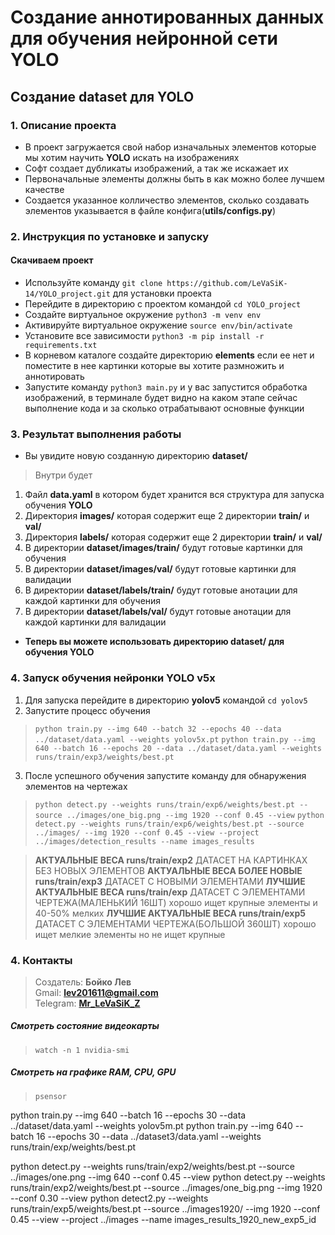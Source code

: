 # **Создание аннотированных данных для обучения нейронной сети YOLO**

## **Создание dataset для YOLO**

### 1. **Описание проекта**
- В проект загружается свой набор изначальных элементов которые мы хотим научить **YOLO** искать на изображениях<br>
- Софт создает дубликаты изображений, а так же искажает их<br>
- Первоначальные элементы должны быть в как можно более лучшем качестве<br>
- Создается указанное колличество элементов, сколько создавать элементов указывается в файле конфига(**utils/configs.py**)

### 2. **Инструкция по установке и запуску**
#### **Скачиваем проект** 
- Используйте команду `git clone https://github.com/LeVaSiK-14/YOLO_project.git` для установки проекта
- Перейдите в директорию с проектом командой `cd YOLO_project`
- Создайте виртуальное окружение `python3 -m venv env`
- Активируйте виртуальное окружение `source env/bin/activate`
- Установите все зависимости `python3 -m pip install -r requirements.txt`
- В корневом каталоге создайте директорию **elements** если ее нет и поместите в нее картинки которые вы хотите размножить и аннотировать
- Запустите команду `python3 main.py` и у вас запустится обработка изображений, в терминале будет видно на каком этапе сейчас выполнение кода и за сколько отрабатывают основные функции

### 3. **Результат выполнения работы**
- Вы увидите новую созданную директорию **dataset/**
> Внутри будет
1. Файл **data.yaml** в котором будет хранится вся структура для запуска обучения **YOLO**
2. Директория **images/** которая содержит еще 2 директории **train/** и **val/** 
3. Директория **labels/** которая содержит еще 2 директории **train/** и **val/** 
4. В директории **dataset/images/train/** будут готовые картинки для обучения
5. В директории **dataset/images/val/** будут готовые картинки для валидации
6. В директории **dataset/labels/train/** будут готовые анотации для каждой картинки для обучения
7. В директории **dataset/labels/val/** будут готовые анотации для каждой картинки для валидации

- **Теперь вы можете использовать директорию dataset/ для обучения YOLO**

### 4. **Запуск обучения нейронки YOLO v5x**
1. Для запуска перейдите в директорию **yolov5** командой `cd yolov5`
2. Запустите процесс обучения 
> `python train.py --img 640 --batch 32 --epochs 40 --data ../dataset/data.yaml --weights yolov5x.pt`
> `python train.py --img 640 --batch 16 --epochs 20 --data ../dataset/data.yaml --weights runs/train/exp3/weights/best.pt`
3. После успешного обучения запустите команду для обнаружения элементов на чертежах
> `python detect.py --weights runs/train/exp6/weights/best.pt --source ../images/one_big.png --img 1920 --conf 0.45 --view`
> `python detect.py --weights runs/train/exp6/weights/best.pt --source ../images/ --img 1920 --conf 0.45 --view --project ../images/detection_results --name images_results`


> **АКТУАЛЬНЫЕ ВЕСА runs/train/exp2** ДАТАСЕТ НА КАРТИНКАХ БЕЗ НОВЫХ ЭЛЕМЕНТОВ
> **АКТУАЛЬНЫЕ ВЕСА БОЛЕЕ НОВЫЕ runs/train/exp3** ДАТАСЕТ С НОВЫМИ ЭЛЕМЕНТАМИ
> **ЛУЧШИЕ АКТУАЛЬНЫЕ ВЕСА runs/train/exp** ДАТАСЕТ С ЭЛЕМЕНТАМИ ЧЕРТЕЖА(МАЛЕНЬКИЙ 16ШТ) хорошо ищет крупные элементы и 40-50% мелких
> **ЛУЧШИЕ АКТУАЛЬНЫЕ ВЕСА runs/train/exp5** ДАТАСЕТ С ЭЛЕМЕНТАМИ ЧЕРТЕЖА(БОЛЬШОЙ 360ШТ) хорошо ищет мелкие элементы но не ищет крупные

### 4. **Контакты**
> Создатель: **Бойко Лев**<br>
> Gmail: **lev201611@gmail.com**<br>
> Telegram: **[Mr_LeVaSiK_Z](https://t.me/Mr_LeVaSiK_Z)**


##### **Смотреть состояние видеокарты**
> `watch -n 1 nvidia-smi`

##### **Смотреть на графике RAM, CPU, GPU**
> `psensor`




python train.py --img 640 --batch 16 --epochs 30 --data ../dataset/data.yaml --weights yolov5m.pt
python train.py --img 640 --batch 16 --epochs 30 --data ../dataset3/data.yaml --weights runs/train/exp/weights/best.pt


python detect.py --weights runs/train/exp2/weights/best.pt --source ../images/one.png --img 640 --conf 0.45 --view
python detect.py --weights runs/train/exp2/weights/best.pt --source ../images/one_big.png --img 1920 --conf 0.30 --view
python detect2.py --weights runs/train/exp5/weights/best.pt --source ../images1920/ --img 1920 --conf 0.45 --view --project ../images --name images_results_1920_new_exp5_id

